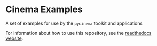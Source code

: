# Cinema Examples 

A set of examples for use by the `pycinema` toolkit and applications.

For information about how to use this repository, see the [readthedocs website](https://pycinema.readthedocs.io).

